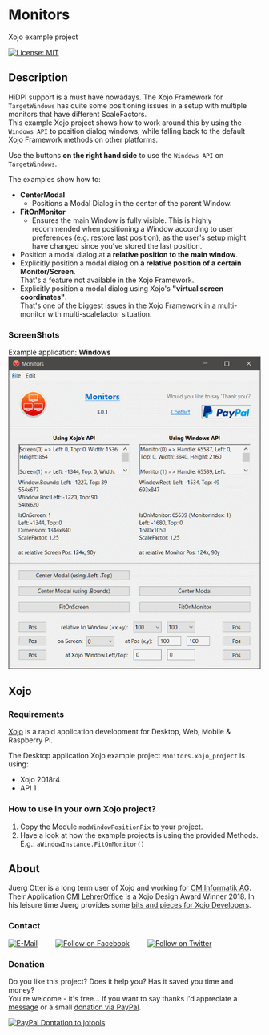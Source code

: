 # Monitors
Xojo example project

[![License: MIT](https://img.shields.io/badge/License-MIT-green.svg)](LICENSE)

## Description
HiDPI support is a must have nowadays. The Xojo Framework for ```TargetWindows``` has quite some positioning issues in a setup with multiple monitors that have different ScaleFactors.  
This example Xojo project shows how to work around this by using the ```Windows API``` to position dialog windows, while falling back to the default Xojo Framework methods on other platforms.

Use the buttons **on the right hand side** to use the ```Windows API``` on ```TargetWindows```.

The examples show how to:
- **CenterModal**
  - Positions a Modal Dialog in the center of the parent Window.
- **FitOnMonitor**
  - Ensures the main Window is fully visible. This is highly recommended when positioning a Window according to user preferences (e.g. restore last position), as the user's setup might have changed since you've stored the last position.
- Position a modal dialog at **a relative position to the main window**.
- Explicitly position a modal dialog on **a relative position of a certain Monitor/Screen**.  
  That's a feature not available in the Xojo Framework.
- Explicitly position a modal dialog using Xojo's **"virtual screen coordinates"**.  
  That's one of the biggest issues in the Xojo Framework in a multi-monitor with multi-scalefactor situation.

### ScreenShots
Example application: **Windows**
![ScreenShot: Example](screenshots/monitors-windows.png?raw=true)


## Xojo
### Requirements
[Xojo](https://www.xojo.com/) is a rapid application development for Desktop, Web, Mobile & Raspberry Pi.  

The Desktop application Xojo example project ```Monitors.xojo_project``` is using:
- Xojo 2018r4
- API 1

### How to use in your own Xojo project?
1. Copy the Module ```modWindowPositionFix``` to your project.
2. Have a look at how the example projects is using the provided Methods.  
   E.g.: ```aWindowInstance.FitOnMonitor()```


## About
Juerg Otter is a long term user of Xojo and working for [CM Informatik AG](https://cmiag.ch/). Their Application [CMI LehrerOffice](https://cmi-bildung.ch/) is a Xojo Design Award Winner 2018. In his leisure time Juerg provides some [bits and pieces for Xojo Developers](https://www.jo-tools.ch/).

### Contact
[![E-Mail](https://img.shields.io/static/v1?style=social&label=E-Mail&message=xojo@jo-tools.ch)](mailto:xojo@jo-tools.ch)
&emsp;&emsp;
[![Follow on Facebook](https://img.shields.io/static/v1?style=social&logo=facebook&label=Facebook&message=juerg.otter)](https://www.facebook.com/juerg.otter)
&emsp;&emsp;
[![Follow on Twitter](https://img.shields.io/twitter/follow/juergotter?style=social)](https://twitter.com/juergotter)

### Donation
Do you like this project? Does it help you? Has it saved you time and money?  
You're welcome - it's free... If you want to say thanks I'd appreciate a [message](mailto:xojo@jo-tools.ch) or a small [donation via PayPal](https://paypal.me/jotools).  

[![PayPal Dontation to jotools](https://img.shields.io/static/v1?style=social&logo=paypal&label=PayPal&message=jotools)](https://paypal.me/jotools)

